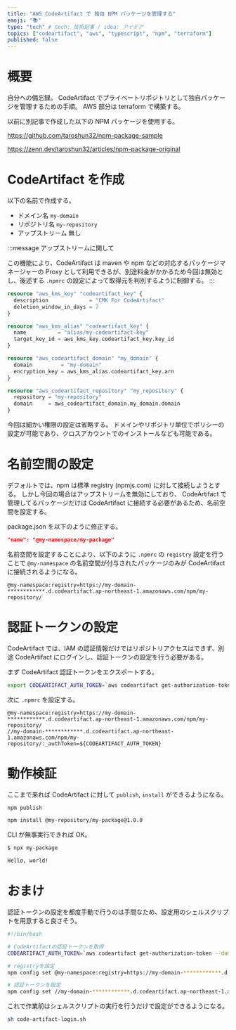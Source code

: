```yaml
---
title: "AWS CodeArtifact で 独自 NPM パッケージを管理する"
emoji: "📚"
type: "tech" # tech: 技術記事 / idea: アイデア
topics: ["codeartifact", "aws", "typescript", "npm", "terraform"]
published: false
---
```


# 概要

自分への備忘録。
CodeArtifact でプライベートリポジトリとして独自パッケージを管理するための手順。
AWS 部分は terraform で構築する。

以前に別記事で作成した以下の NPM パッケージを使用する。

https://github.com/taroshun32/npm-package-sample

https://zenn.dev/taroshun32/articles/npm-package-original

# CodeArtifact を作成

以下の名前で作成する。

- ドメイン名 `my-domain`
- リポジトリ名 `my-repository`
- アップストリーム 無し

:::message
アップストリームに関して

この機能により、CodeArtifact は maven や npm などの対応するパッケージマネージャーの Proxy として利用できるが、別途料金がかかるため今回は無効とし、後述する `.npmrc` の設定によって取得元を判別するように制御する。
:::

```tf:code-artifact.tf
resource "aws_kms_key" "codeartifact_key" {
  description             = "CMK For CodeArtifact"
  deletion_window_in_days = 7
}

resource "aws_kms_alias" "codeartifact_key" {
  name          = "alias/my-codeartifact-key"
  target_key_id = aws_kms_key.codeartifact_key.key_id
}

resource "aws_codeartifact_domain" "my_domain" {
  domain         = "my-domain"
  encryption_key = aws_kms_alias.codeartifact_key.arn
}

resource "aws_codeartifact_repository" "my_repository" {
  repository = "my-repository"
  domain     = aws_codeartifact_domain.my_domain.domain
}
```

今回は細かい権限の設定は省略する。
ドメインやリポジトリ単位でポリシーの設定が可能であり、クロスアカウントでのインストールなども可能である。

# 名前空間の設定

デフォルトでは、npm は標準 registry (npmjs.com) に対して接続しようとする。
しかし今回の場合はアップストリームを無効にしており、 CodeArtifact で管理してるパッケージだけは CodeArtifact に接続する必要があるため、名前空間を設定する。

package.json を以下のように修正する。

```json:package.json
"name": "@my-namespace/my-package"
```

名前空間を設定することにより、以下のように `.npmrc` の `registry` 設定を行うことで `@my-namespace` の名前空間が付与されたパッケージのみが CodeArtifact に接続されるようになる。

```:.npmrc
@my-namespace:registry=https://my-domain-************.d.codeartifact.ap-northeast-1.amazonaws.com/npm/my-repository/
```

# 認証トークンの設定

CodeArtifact では、IAM の認証情報だけではリポジトリアクセスはできず、別途 CodeArtifact にログインし、認証トークンの設定を行う必要がある。

まず CodeArtifact 認証トークンをエクスポートする。

```sh
export CODEARTIFACT_AUTH_TOKEN=`aws codeartifact get-authorization-token --domain my-domain --domain-owner ************ --region ap-northeast-1 --query authorizationToken --output text`
```

次に `.npmrc` を設定する。

```:.npmrc
@my-namespace:registry=https://my-domain-************.d.codeartifact.ap-northeast-1.amazonaws.com/npm/my-repository/
//my-domain-************.d.codeartifact.ap-northeast-1.amazonaws.com/npm/my-repository/:_authToken=${CODEARTIFACT_AUTH_TOKEN}
```

# 動作検証

ここまで来れば CodeArtifact に対して `publish`, `install` ができるようになる。

```sh
npm publish
```

```sh
npm install @my-repository/my-package@1.0.0
```

CLI が無事実行できれば OK。

```sh
$ npx my-package

Hello, world!
```

# おまけ

認証トークンの設定を都度手動で行うのは手間なため、設定用のシェルスクリプトを用意すると良さそう。

```sh:code-artifact-login.sh
#!/bin/bash

# CodeArtifactの認証トークンを取得
CODEARTIFACT_AUTH_TOKEN=`aws codeartifact get-authorization-token --domain my-domain --domain-owner ************ --region ap-northeast-1 --query authorizationToken --output text`

# registryを設定
npm config set @my-namespace:registry=https://my-domain-************.d.codeartifact.ap-northeast-1.amazonaws.com/npm/my-repository/

# 認証トークンを設定
npm config set //my-domain-************.d.codeartifact.ap-northeast-1.amazonaws.com/npm/my-repository/:_authToken=${CODEARTIFACT_AUTH_TOKEN}

```

これで作業前はシェルスクリプトの実行を行うだけで設定ができるようになる。

```sh
sh code-artifact-login.sh
```
